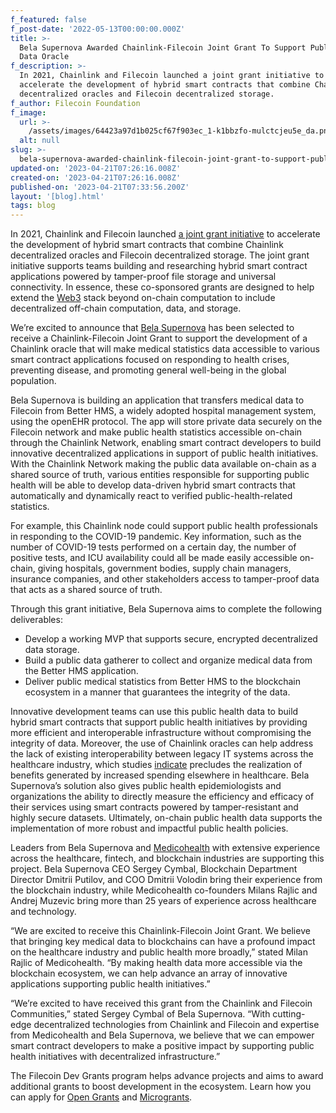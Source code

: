 ```yaml
---
f_featured: false
f_post-date: '2022-05-13T00:00:00.000Z'
title: >-
  Bela Supernova Awarded Chainlink-Filecoin Joint Grant To Support Public Health
  Data Oracle
f_description: >-
  In 2021, Chainlink and Filecoin launched a joint grant initiative to
  accelerate the development of hybrid smart contracts that combine Chainlink
  decentralized oracles and Filecoin decentralized storage.
f_author: Filecoin Foundation
f_image:
  url: >-
    /assets/images/64423a97d1b025cf67f903ec_1-k1bbzfo-mulctcjeu5e_da.png
  alt: null
slug: >-
  bela-supernova-awarded-chainlink-filecoin-joint-grant-to-support-public-health-data-oracle
updated-on: '2023-04-21T07:26:16.008Z'
created-on: '2023-04-21T07:26:16.008Z'
published-on: '2023-04-21T07:33:56.200Z'
layout: '[blog].html'
tags: blog
---
```


In 2021, Chainlink and Filecoin launched [a joint grant initiative](https://blog.chain.link/announcing-the-chainlink-and-filecoin-joint-grant-program/) to accelerate the development of hybrid smart contracts that combine Chainlink decentralized oracles and Filecoin decentralized storage. The joint grant initiative supports teams building and researching hybrid smart contract applications powered by tamper-proof file storage and universal connectivity. In essence, these co-sponsored grants are designed to help extend the [Web3](https://blog.chain.link/web3/) stack beyond on-chain computation to include decentralized off-chain computation, data, and storage.

We’re excited to announce that [Bela Supernova](http://www.bsn.si/) has been selected to receive a Chainlink-Filecoin Joint Grant to support the development of a Chainlink oracle that will make medical statistics data accessible to various smart contract applications focused on responding to health crises, preventing disease, and promoting general well-being in the global population.

Bela Supernova is building an application that transfers medical data to Filecoin from Better HMS, a widely adopted hospital management system, using the openEHR protocol. The app will store private data securely on the Filecoin network and make public health statistics accessible on-chain through the Chainlink Network, enabling smart contract developers to build innovative decentralized applications in support of public health initiatives. With the Chainlink Network making the public data available on-chain as a shared source of truth, various entities responsible for supporting public health will be able to develop data-driven hybrid smart contracts that automatically and dynamically react to verified public-health-related statistics.

For example, this Chainlink node could support public health professionals in responding to the COVID-19 pandemic. Key information, such as the number of COVID-19 tests performed on a certain day, the number of positive tests, and ICU availability could all be made easily accessible on-chain, giving hospitals, government bodies, supply chain managers, insurance companies, and other stakeholders access to tamper-proof data that acts as a shared source of truth.

Through this grant initiative, Bela Supernova aims to complete the following deliverables:

*   Develop a working MVP that supports secure, encrypted decentralized data storage.
*   Build a public data gatherer to collect and organize medical data from the Better HMS application.
*   Deliver public medical statistics from Better HMS to the blockchain ecosystem in a manner that guarantees the integrity of the data.

Innovative development teams can use this public health data to build hybrid smart contracts that support public health initiatives by providing more efficient and interoperable infrastructure without compromising the integrity of data. Moreover, the use of Chainlink oracles can help address the lack of existing interoperability between legacy IT systems across the healthcare industry, which studies [indicate](https://www.nature.com/articles/s41746-019-0211-0) precludes the realization of benefits generated by increased spending elsewhere in healthcare. Bela Supernova’s solution also gives public health epidemiologists and organizations the ability to directly measure the efficiency and efficacy of their services using smart contracts powered by tamper-resistant and highly secure datasets. Ultimately, on-chain public health data supports the implementation of more robust and impactful public health policies.

Leaders from Bela Supernova and [Medicohealth](https://medicohealth.io/) with extensive experience across the healthcare, fintech, and blockchain industries are supporting this project. Bela Supernova CEO Sergey Cymbal, Blockchain Department Director Dmitrii Putilov, and COO Dmitrii Volodin bring their experience from the blockchain industry, while Medicohealth co-founders Milans Rajlic and Andrej Muzevic bring more than 25 years of experience across healthcare and technology.

“We are excited to receive this Chainlink-Filecoin Joint Grant. We believe that bringing key medical data to blockchains can have a profound impact on the healthcare industry and public health more broadly,” stated Milan Rajlic of Medicohealth. “By making health data more accessible via the blockchain ecosystem, we can help advance an array of innovative applications supporting public health initiatives.”

“We’re excited to have received this grant from the Chainlink and Filecoin Communities,” stated Sergey Cymbal of Bela Supernova. “With cutting-edge decentralized technologies from Chainlink and Filecoin and expertise from Medicohealth and Bela Supernova, we believe that we can empower smart contract developers to make a positive impact by supporting public health initiatives with decentralized infrastructure.”

The Filecoin Dev Grants program helps advance projects and aims to award additional grants to boost development in the ecosystem. Learn how you can apply for [Open Grants](https://github.com/filecoin-project/devgrants/blob/master/open-grants/README.md) and [Microgrants](https://github.com/filecoin-project/devgrants/blob/master/microgrants/microgrants.md).
